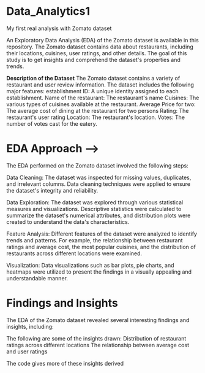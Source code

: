 # Data_Analytics1
My first real analysis with Zomato dataset

An Exploratory Data Analysis (EDA) of the Zomato dataset is available in this repository. The Zomato dataset contains data about restaurants, including their locations, cuisines, user ratings, and other details. The goal of this study is to get insights and comprehend the dataset's properties and trends.

**Description of the Dataset**
The Zomato dataset contains a variety of restaurant and user review information. The dataset includes the following major features:
establishment ID: A unique identity assigned to each establishment.
Name of the restaurant: The restaurant's name
Cuisines: The various types of cuisines available at the restaurant.
Average Price for two: The average cost of dining at the restaurant for two persons
Rating: The restaurant's user rating
Location: The restaurant's location.
Votes: The number of votes cast for the eatery.

# EDA Approach -->
The EDA performed on the Zomato dataset involved the following steps:

Data Cleaning: The dataset was inspected for missing values, duplicates, and irrelevant columns. Data cleaning techniques were applied to ensure the dataset's integrity and reliability.

Data Exploration: The dataset was explored through various statistical measures and visualizations. Descriptive statistics were calculated to summarize the dataset's numerical attributes, and distribution plots were created to understand the data's characteristics.

Feature Analysis: Different features of the dataset were analyzed to identify trends and patterns. For example, the relationship between restaurant ratings and average cost, the most popular cuisines, and the distribution of restaurants across different locations were examined.

Visualization: Data visualizations such as bar plots, pie charts, and heatmaps were utilized to present the findings in a visually appealing and understandable manner.

# Findings and Insights
The EDA of the Zomato dataset revealed several interesting findings and insights, including:

The following are some of the insights drawn:
Distribution of restaurant ratings across different locations
The relationship between average cost and user ratings

The code gives more of these insights derived
